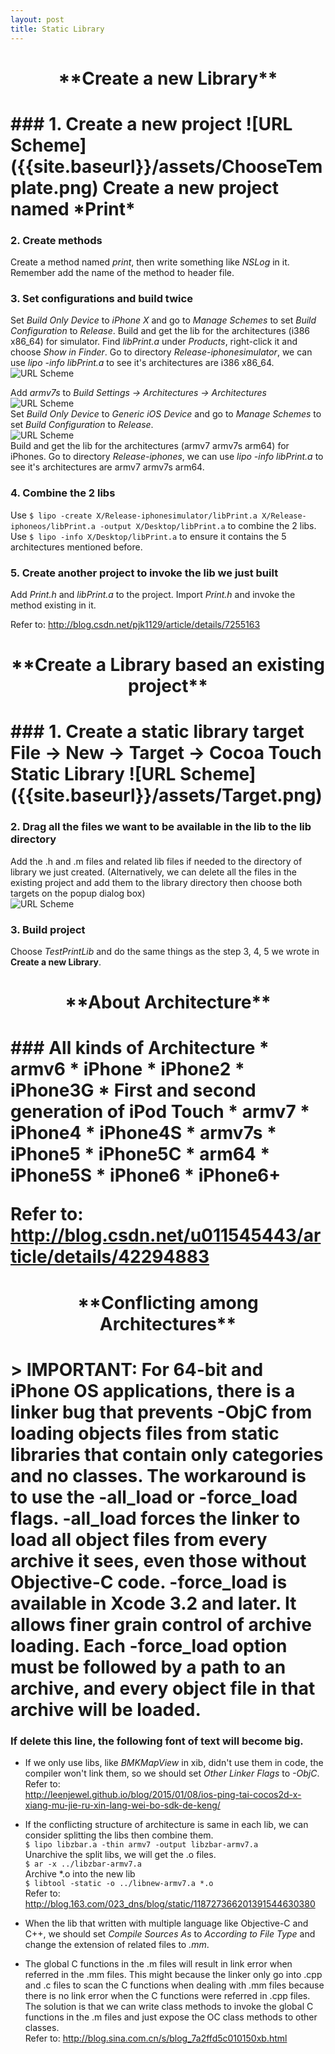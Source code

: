 ```yaml
---
layout: post
title: Static Library
---
```


<h1 style="text-align:center">**Create a new Library**<h1>
### 1. Create a new project
![URL Scheme]({{site.baseurl}}/assets/ChooseTemplate.png)  
Create a new project named *Print*

### 2. Create methods
Create a method named *print*, then write something like *NSLog* in it.
Remember add the name of the method to header file.

### 3. Set configurations and build twice
Set *Build Only Device* to *iPhone X* and go to *Manage Schemes* to
set *Build Configuration* to *Release*.
Build and get the lib for the architectures (i386 x86_64) for simulator.
Find *libPrint.a* under *Products*, right-click it and choose *Show in Finder*.
Go to directory *Release-iphonesimulator*,
we can use *lipo -info libPrint.a* to see it's architectures are i386 x86_64.  
![URL Scheme]({{site.baseurl}}/assets/Simulator_Configuration.png)  

Add *armv7s* to *Build Settings -> Architectures -> Architectures*  
![URL Scheme]({{site.baseurl}}/assets/Armv7s.png)  
Set *Build Only Device* to *Generic iOS Device* and go to *Manage Schemes* to
set *Build Configuration* to *Release*.  
![URL Scheme]({{site.baseurl}}/assets/Before_Compile.png)  
Build and get the lib for the architectures (armv7 armv7s arm64) for iPhones.
Go to directory *Release-iphones*, we can use *lipo -info libPrint.a* to
see it's architectures are armv7 armv7s arm64.

### 4. Combine the 2 libs
Use `$ lipo -create X/Release-iphonesimulator/libPrint.a
X/Release-iphoneos/libPrint.a -output X/Desktop/libPrint.a` to
combine the 2 libs.  
Use `$ lipo -info X/Desktop/libPrint.a`
to ensure it contains the 5 architectures mentioned before.

### 5. Create another project to invoke the lib we just built
Add *Print.h* and *libPrint.a* to the project. Import *Print.h* and
invoke the method existing in it.

Refer to: <http://blog.csdn.net/pjk1129/article/details/7255163>

<h1 style="text-align:center">**Create a Library based an existing project**<h1>
### 1. Create a static library target
File -> New -> Target -> Cocoa Touch Static Library  
![URL Scheme]({{site.baseurl}}/assets/Target.png)  

### 2. Drag all the files we want to be available in the lib to the lib directory
Add the .h and .m files and related lib files if needed to the directory of
library we just created. (Alternatively, we can delete all the files in
  the existing project and add them to the library directory then
  choose both targets on the popup dialog box)  
![URL Scheme]({{site.baseurl}}/assets/AddFileToLib.png)

### 3. Build project
Choose *TestPrintLib* and do the same things as
the step 3, 4, 5 we wrote in **Create a new Library**.

<h1 style="text-align:center">**About Architecture**<h1>
### All kinds of Architecture
* armv6
 * iPhone
 * iPhone2
 * iPhone3G
 * First and second generation of iPod Touch
* armv7
 * iPhone4
 * iPhone4S
* armv7s
 * iPhone5
 * iPhone5C
* arm64
 * iPhone5S
 * iPhone6
 * iPhone6+

Refer to: <http://blog.csdn.net/u011545443/article/details/42294883>

<h1 style="text-align:center">**Conflicting among Architectures**<h1>
> IMPORTANT: For 64-bit and iPhone OS applications, there is a
linker bug that prevents -ObjC from loading objects files from
static libraries that contain only categories and no classes.
The workaround is to use the -all_load or -force_load flags.
-all_load forces the linker to load all object files from every archive it sees,
 even those without Objective-C code.
 -force_load is available in Xcode 3.2 and later.
 It allows finer grain control of archive loading.
 Each -force_load option must be followed by a path to an archive,
 and every object file in that archive will be loaded.

### If delete this line, the following font of text will become big.
* If we only use libs, like *BMKMapView* in xib,
didn't use them in code, the compiler won't link them,
so we should set *Other Linker Flags* to *-ObjC*.  
Refer to:  
<http://leenjewel.github.io/blog/2015/01/08/ios-ping-tai-cocos2d-x-xiang-mu-jie-ru-xin-lang-wei-bo-sdk-de-keng/>

* If the conflicting structure of architecture is same in each lib,
we can consider splitting the libs then combine them.  
`$ lipo libzbar.a -thin armv7 -output libzbar-armv7.a`  
Unarchive the split libs, we will get the .o files.    
`$ ar -x ../libzbar-armv7.a`  
Archive \*.o into the new lib  
`$ libtool -static -o ../libnew-armv7.a *.o`  
Refer to: <http://blog.163.com/023_dns/blog/static/118727366201391544630380>

* When the lib that written with multiple language like Objective-C and C++,
we should set *Compile Sources As* to *According to File Type* and
change the extension of related files to *.mm*.  

* The global C functions in the .m files will result in link error
when referred in the .mm files. This might because the linker only go into
.cpp and .c files to scan the C functions when dealing with .mm files
because there is no link error when the C functions were referred in .cpp files.
The solution is that we can write class methods to invoke the global C functions
in the .m files and just expose the OC class methods to other classes.  
Refer to: <http://blog.sina.com.cn/s/blog_7a2ffd5c010150xb.html>
